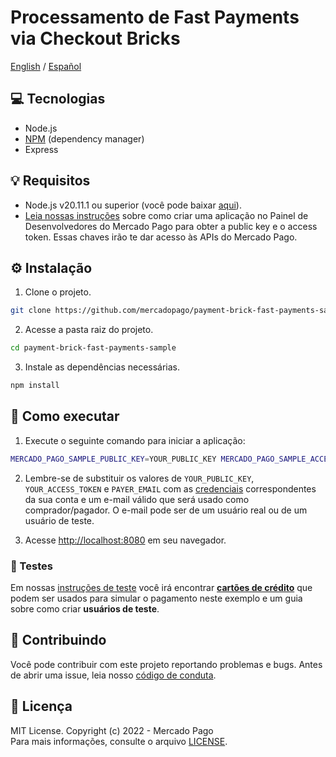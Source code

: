 # Processamento de Fast Payments via Checkout Bricks

[English](README.md) / [Español](README.es.md)

## :computer: Tecnologias

- Node.js
- [NPM](https://www.npmjs.com) (dependency manager)
- Express

## 💡 Requisitos

- Node.js v20.11.1 ou superior (você pode baixar [aqui](https://nodejs.org/)).
- [Leia nossas instruções](https://www.mercadopago.com/developers/pt/docs/getting-started) sobre como criar uma aplicação no Painel de Desenvolvedores do Mercado Pago para obter a public key e o access token. Essas chaves irão te dar acesso às APIs do Mercado Pago.

## :gear: Instalação

1. Clone o projeto.

```bash
git clone https://github.com/mercadopago/payment-brick-fast-payments-sample.git
```

2. Acesse a pasta raiz do projeto.

```bash
cd payment-brick-fast-payments-sample
```

3. Instale as dependências necessárias.

```bash
npm install
```

## 🌟 Como executar

1. Execute o seguinte comando para iniciar a aplicação:

```bash
MERCADO_PAGO_SAMPLE_PUBLIC_KEY=YOUR_PUBLIC_KEY MERCADO_PAGO_SAMPLE_ACCESS_TOKEN=YOUR_ACCESS_TOKEN PAYER_EMAIL=YOUR_PAYER_EMAIL npm start
```

2. Lembre-se de substituir os valores de `YOUR_PUBLIC_KEY`, `YOUR_ACCESS_TOKEN` e `PAYER_EMAIL` com as [credenciais](https://www.mercadopago.com/developers/panel) correspondentes da sua conta e um e-mail válido que será usado como comprador/pagador. O e-mail pode ser de um usuário real ou de um usuário de teste.

3. Acesse [http://localhost:8080](http://localhost:8080) em seu navegador.

### :test_tube: Testes

Em nossas [instruções de teste](https://www.mercadopago.com/developers/pt/docs/checkout-bricks/integration/integration-test) você irá encontrar **[cartões de crédito](https://www.mercadopago.com/developers/pt/docs/checkout-bricks/additional-content/test-cards)** que podem ser usados para simular o pagamento neste exemplo e um guia sobre como criar **usuários de teste**.

## :handshake: Contribuindo

Você pode contribuir com este projeto reportando problemas e bugs. Antes de abrir uma issue, leia nosso [código de conduta](CODE_OF_CONDUCT.md).

## :bookmark: Licença

MIT License. Copyright (c) 2022 - Mercado Pago <br/>
Para mais informações, consulte o arquivo [LICENSE](LICENSE).
